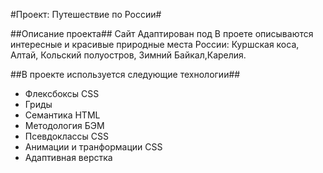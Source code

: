 #Проект: Путешествие по России#

##Описание проекта##
Сайт Адаптирован под 
В проете описываются интересные и красивые природные места России: Куршская коса, Алтай, Кольский полуостров, Зимний Байкал,Карелия.

##В проекте используется следующие технологии##
- Флексбоксы CSS
- Гриды
- Семантика HTML
- Методология БЭМ
- Псевдоклассы CSS
- Анимации и транформации CSS
- Адаптивная верстка
